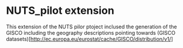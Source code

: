 # NUTS_pilot extension 
This extension of the NUTS pilor ptoject inclused the generation of the GISCO 
including the geography descriptions pointing towards (GISCO datasets)[http://ec.europa.eu/eurostat/cache/GISCO/distribution/v1/]
